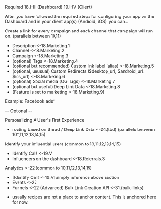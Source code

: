 <!--- Deeplinked Ads -->
<!--- Done -->

Required
18.I-III (Dashboard)
19.I-IV (Client)

After you have followed the required steps for configuring your app on the Dashboard and in your client app(s) (Android, iOS), you can...

Create a link for every campaign and each channel that campaign will run on. (parallels between 10,11)
- Description <-18.Marketing.1
- Channel <-18.Marketing.2
- Campaign <-18.Marketing.3
- (optional) Tags <-18.Marketing.4
- (optional but recommended) Custom link label (alias) <-18.Marketing.5
- (optional, unusual) Custom Redirects ($desktop_url, $android_url, $ios_url) <-18.Marketing.6
- (optional) Social media (OG Tags) <-18.Marketing.7
- (optional but useful) Deep Link Data <-18.Marketing.8
- (Feature is set to marketing <-18.Marketing.9)

Example: Facebook ads*

-- Optional --

Personalizing A User's First Experience
- routing based on the ad / Deep Link Data <-24.(tbd) (parallels between 10?,11,12,13,14,15)

Identify your influential users (common to 10,11,12,13,14,15)
- Identify Call! <-19.V
- Influencers on the dashboard <-18.Referrals.3

Analytics <-22 (common to 10,11,12,13,14,15)
- [Identify Call! <-19.V] simply reference above section
- Events <-22
- Funnels <-22
(Advanced) Bulk Link Creation API <-31.(bulk-links)

* usually recipes are not a place to anchor content. This is anchored here for now.
